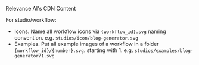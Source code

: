 Relevance AI's CDN Content

For studio/workflow:
- Icons. Name all workflow icons via `{workflow_id}.svg` naming convention. e.g. `studios/icon/blog-generator.svg`
- Examples. Put all example images of a workflow in a folder `{workflow_id}/{number}.svg`. starting with 1. e.g. `studios/examples/blog-generator/1.svg`